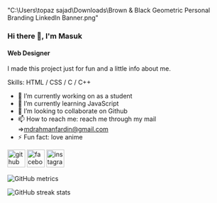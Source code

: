 "C:\Users\topaz sajad\Downloads\Brown & Black Geometric Personal Branding LinkedIn Banner.png"
### Hi there 👋, I'm Masuk
#### Web Designer

I made this project just for fun and a little info about me.

Skills:  HTML / CSS / C / C++

- 🔭 I’m currently working on as a student 
- 🌱 I’m currently learning JavaScript 
- 👯 I’m looking to collaborate on Github 
- 📫 How to reach me: reach me through my mail =>mdrahmanfardin@gmail.com 
- ⚡ Fun fact: love anime 


[<img src='https://cdn.jsdelivr.net/npm/simple-icons@3.0.1/icons/github.svg' alt='github' height='40'>](https://github.com/MasukRahaman)  [<img src='https://cdn.jsdelivr.net/npm/simple-icons@3.0.1/icons/facebook.svg' alt='facebook' height='40'>](https://www.facebook.com/MasukRahman.01)  [<img src='https://cdn.jsdelivr.net/npm/simple-icons@3.0.1/icons/instagram.svg' alt='instagram' height='40'>](https://www.instagram.com/masukrahman.01/)  

![GitHub metrics](https://metrics.lecoq.io/MasukRahaman)  

![GitHub streak stats](https://streak-stats.demolab.com/?user=MasukRahaman)  

